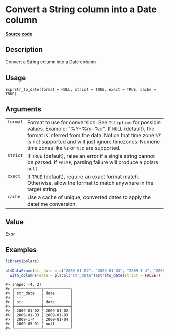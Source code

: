 

# Convert a String column into a Date column

[**Source code**](https://github.com/pola-rs/r-polars/tree/5765842071140bd7a822ebb4fd6b0ab652d73f0d/R/expr__string.R#L118)

## Description

Convert a String column into a Date column

## Usage

<pre><code class='language-R'>ExprStr_to_date(format = NULL, strict = TRUE, exact = TRUE, cache = TRUE)
</code></pre>

## Arguments

<table>
<tr>
<td style="white-space: nowrap; font-family: monospace; vertical-align: top">
<code id="ExprStr_to_date_:_format">format</code>
</td>
<td>
Format to use for conversion. See <code>?strptime</code> for possible
values. Example: "%Y-%m-%d". If <code>NULL</code> (default), the format
is inferred from the data. Notice that time zone
<code style="white-space: pre;">%Z</code> is not supported and will just
ignore timezones. Numeric time zones like
<code style="white-space: pre;">%z</code> or
<code style="white-space: pre;">%:z</code> are supported.
</td>
</tr>
<tr>
<td style="white-space: nowrap; font-family: monospace; vertical-align: top">
<code id="ExprStr_to_date_:_strict">strict</code>
</td>
<td>
If <code>TRUE</code> (default), raise an error if a single string cannot
be parsed. If <code>FALSE</code>, parsing failure will produce a polars
<code>null</code>.
</td>
</tr>
<tr>
<td style="white-space: nowrap; font-family: monospace; vertical-align: top">
<code id="ExprStr_to_date_:_exact">exact</code>
</td>
<td>
If <code>TRUE</code> (default), require an exact format match.
Otherwise, allow the format to match anywhere in the target string.
</td>
</tr>
<tr>
<td style="white-space: nowrap; font-family: monospace; vertical-align: top">
<code id="ExprStr_to_date_:_cache">cache</code>
</td>
<td>
Use a cache of unique, converted dates to apply the datetime conversion.
</td>
</tr>
</table>

## Value

Expr

## Examples

``` r
library(polars)

pl$DataFrame(str_date = c("2009-01-02", "2009-01-03", "2009-1-4", "2009 05 01"))$
  with_columns(date = pl$col("str_date")$str$to_date(strict = FALSE))
```

    #> shape: (4, 2)
    #> ┌────────────┬────────────┐
    #> │ str_date   ┆ date       │
    #> │ ---        ┆ ---        │
    #> │ str        ┆ date       │
    #> ╞════════════╪════════════╡
    #> │ 2009-01-02 ┆ 2009-01-02 │
    #> │ 2009-01-03 ┆ 2009-01-03 │
    #> │ 2009-1-4   ┆ 2009-01-04 │
    #> │ 2009 05 01 ┆ null       │
    #> └────────────┴────────────┘
